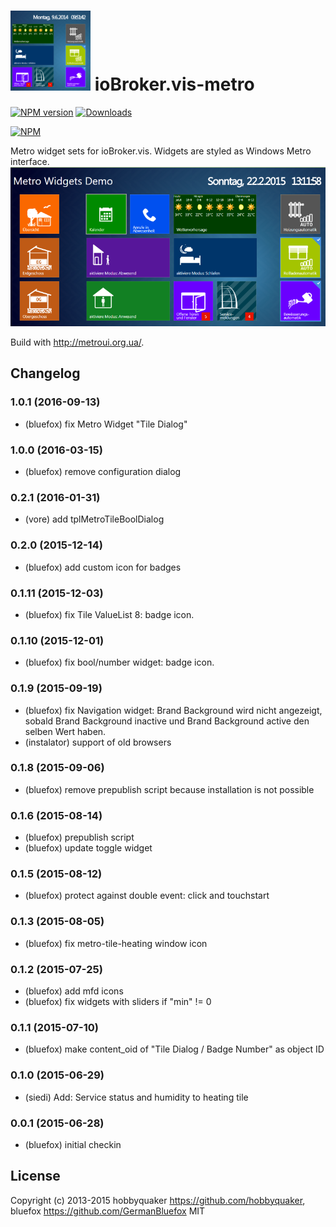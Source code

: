 ![Logo](admin/metro.png)
ioBroker.vis-metro
============
[![NPM version](http://img.shields.io/npm/v/iobroker.vis-metro.svg)](https://www.npmjs.com/package/iobroker.vis-metro)
[![Downloads](https://img.shields.io/npm/dm/iobroker.vis-metro.svg)](https://www.npmjs.com/package/iobroker.vis-metro)

[![NPM](https://nodei.co/npm/iobroker.vis-metro.png?downloads=true)](https://nodei.co/npm/iobroker.vis-metro/)


Metro widget sets for ioBroker.vis. Widgets are styled as Windows Metro interface.
![Screenshot](img/Demo2.png)

Build with http://metroui.org.ua/. 

## Changelog
### 1.0.1 (2016-09-13)
- (bluefox) fix Metro Widget "Tile Dialog" 

### 1.0.0 (2016-03-15)
- (bluefox) remove configuration dialog

### 0.2.1 (2016-01-31)
- (vore) add tplMetroTileBoolDialog

### 0.2.0 (2015-12-14)
- (bluefox) add custom icon for badges

### 0.1.11 (2015-12-03)
- (bluefox) fix Tile ValueList 8: badge icon.

### 0.1.10 (2015-12-01)
- (bluefox) fix bool/number widget: badge icon.

### 0.1.9 (2015-09-19)
- (bluefox) fix Navigation widget: Brand Background wird nicht angezeigt, sobald Brand Background inactive und Brand Background active den selben Wert haben.
- (instalator) support of old browsers

### 0.1.8 (2015-09-06)
- (bluefox) remove prepublish script because installation is not possible

### 0.1.6 (2015-08-14)
- (bluefox) prepublish script
- (bluefox) update toggle widget

### 0.1.5 (2015-08-12)
- (bluefox) protect against double event: click and touchstart

### 0.1.3 (2015-08-05)
- (bluefox) fix metro-tile-heating window icon

### 0.1.2 (2015-07-25)
- (bluefox) add mfd icons
- (bluefox) fix widgets with sliders if "min" != 0

### 0.1.1 (2015-07-10)
- (bluefox) make content_oid of "Tile Dialog / Badge Number" as object ID

### 0.1.0 (2015-06-29)
- (siedi) Add: Service status and humidity to heating tile

### 0.0.1 (2015-06-28)
- (bluefox) initial checkin

## License
 Copyright (c) 2013-2015 hobbyquaker https://github.com/hobbyquaker, bluefox https://github.com/GermanBluefox
 MIT
